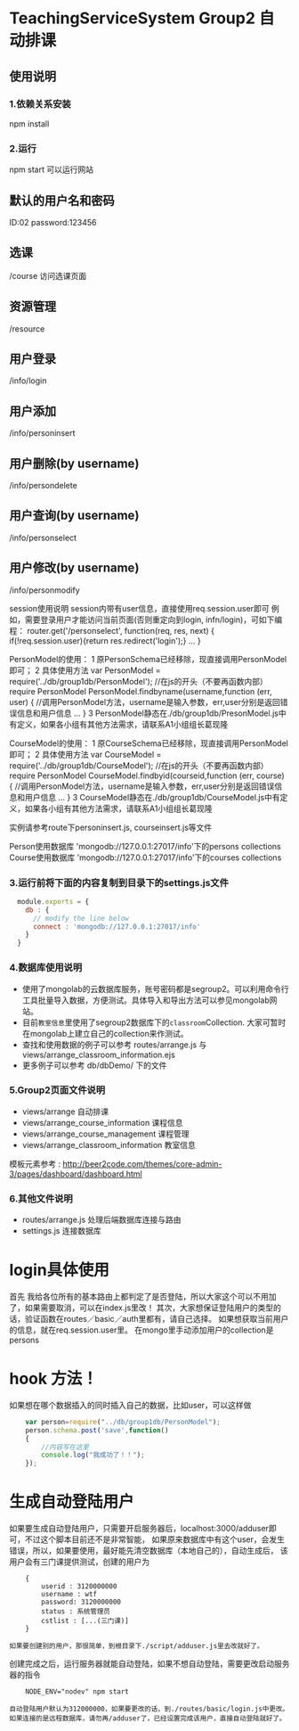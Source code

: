 # TeachingServiceSystem Group2 自动排课

## 使用说明

### 1.依赖关系安装

npm install

### 2.运行

npm start
可以运行网站

## 默认的用户名和密码
ID:02
password:123456

## 选课
/course 访问选课页面

## 资源管理
/resource
## 用户登录
/info/login

## 用户添加
/info/personinsert

## 用户删除(by username)
/info/persondelete

## 用户查询(by username)
/info/personselect

## 用户修改(by username)
/info/personmodify

session使用说明
session内带有user信息，直接使用req.session.user即可
例如，需要登录用户才能访问当前页面(否则重定向到login, infn/login)，可如下编程：
router.get('/personselect', function(req, res, next) {
	if(!req.session.user){return res.redirect('login');}
	...
}

PersonModel的使用：
1 原PersonSchema已经移除，现直接调用PersonModel即可；
2 具体使用方法
	var PersonModel = require('../db/group1db/PersonModel');	//在js的开头（不要再函数内部）require PersonModel
	PersonModel.findbyname(username,function (err, user) {		//调用PersonModel方法，username是输入参数，err,user分别是返回错误信息和用户信息
		...
	}
3 PersonModel静态在./db/group1db/PresonModel.js中有定义，如果各小组有其他方法需求，请联系A1小组组长葛现隆

CourseModel的使用：
1 原CourseSchema已经移除，现直接调用PersonModel即可；
2 具体使用方法
	var CourseModel = require('../db/group1db/CourseModel');	//在js的开头（不要再函数内部）require PersonModel
	CourseModel.findbyid(courseid,function (err, course) {		//调用PersonModel方法，username是输入参数，err,user分别是返回错误信息和用户信息
		...
	}
3 CourseModel静态在./db/group1db/CourseModel.js中有定义，如果各小组有其他方法需求，请联系A1小组组长葛现隆

实例请参考route下personinsert.js, courseinsert.js等文件

Person使用数据库 'mongodb://127.0.0.1:27017/info'下的persons collections
Course使用数据库 'mongodb://127.0.0.1:27017/info'下的courses collections

### 3.运行前将下面的内容复制到目录下的settings.js文件

```javascript
  module.exports = {
    db : {
      // modify the line below
      connect : 'mongodb://127.0.0.1:27017/info'
    }
  }
```

### 4.数据库使用说明

* 使用了mongolab的云数据库服务，账号密码都是segroup2。可以利用命令行工具批量导入数据，方便测试。具体导入和导出方法可以参见mongolab网站。
* 目前`教室信息`里使用了segroup2数据库下的`classroom`Collection. 大家可暂时在mongolab上建立自己的collection来作测试。
* 查找和使用数据的例子可以参考 routes/arrange.js 与 views/arrange_classroom_information.ejs
* 更多例子可以参考 db/dbDemo/ 下的文件

### 5.Group2页面文件说明

* views/arrange 自动排课
* views/arrange_course_information 课程信息
* views/arrange_course_management 课程管理
* views/arrange_classroom_information 教室信息

模板元素参考 : http://beer2code.com/themes/core-admin-3/pages/dashboard/dashboard.html

### 6.其他文件说明

* routes/arrange.js  处理后端数据库连接与路由
* settings.js 连接数据库

# login具体使用
首先 我给各位所有的基本路由上都判定了是否登陆，所以大家这个可以不用加了，如果需要取消，可以在index.js里改！
其次，大家想保证登陆用户的类型的话，验证函数在routes／basic／auth里都有，请自己选择。
如果想获取当前用户的信息，就在req.session.user里。
在mongo里手动添加用户的collection是persons


# hook 方法！
如果想在哪个数据插入的同时插入自己的数据，比如user，可以这样做
```js
	var person=require("../db/group1db/PersonModel");
   	person.schema.post('save',function()
   	{
		//内容写在这里
    	console.log("我成功了！！");
  	});
```


# 生成自动登陆用户
如果要生成自动登陆用户，只需要开启服务器后，localhost:3000/adduser即可，不过这个脚本目前还不是非常智能，
如果原来数据库中有这个user，会发生错误，所以，如果要使用，最好能先清空数据库（本地自己的），自动生成后，
该用户会有三门课提供测试，创建的用户为
```
    {
        userid : 3120000000
        username : wtf
        password: 3120000000
        status : 系统管理员
        cstlist : [...(三门课)]
    }
```
    如果要创建别的用户，那很简单，到根目录下./script/adduser.js里去改就好了。
创建完成之后，运行服务器就能自动登陆，如果不想自动登陆，需要更改启动服务器的指令
```
    NODE_ENV="nodev" npm start
```
    自动登陆用户默认为312000000，如果要更改的话，到./routes/basic/login.js中更改。
    如果连接的是远程数据库，请勿再/adduser了，已经设置完成该用户，直接自动登陆就好了。    